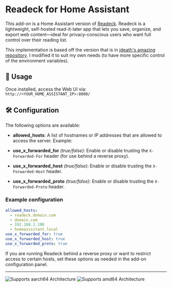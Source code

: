 # Readeck for Home Assistant

This add-on is a Home Assistant version of [Readeck](https://codeberg.org/readeck/readeck). Readeck is a lightweight, self-hosted read-it-later app that lets you save, organize, and export web content—ideal for privacy-conscious users who want full control over their reading list.

This implementation is based off the version that is in [jdeath's amazing repository](https://github.com/jdeath/homeassistant-addons/tree/main). I modified it to suit my own needs (to have more specific control of the environment variables).

## 🔗 Usage

Once installed, access the Web UI via:
`http://<YOUR_HOME_ASSISTANT_IP>:8000/`

## 🛠️ Configuration

The following options are available:

- **allowed_hosts**:
  A list of hostnames or IP addresses that are allowed to access the server. Example:

- **use_x_forwarded_for** _(true/false)_:
  Enable or disable trusting the `X-Forwarded-For` header (for use behind a reverse proxy).

- **use_x_forwarded_host** _(true/false)_:
  Enable or disable trusting the `X-Forwarded-Host` header.

- **use_x_forwarded_proto** _(true/false)_:
  Enable or disable trusting the `X-Forwarded-Proto` header.

### Example configuration

```yaml
allowed_hosts:
  - readeck.domain.com
  - domain.com
  - 192.168.1.100
  - homeassistant.local
use_x_forwarded_for: true
use_x_forwarded_host: true
use_x_forwarded_proto: true
```

If you are running Readeck behind a reverse proxy or want to restrict access to certain hosts, set these options as needed in the add-on configuration panel.

---

![Supports aarch64 Architecture][aarch64-shield]
![Supports amd64 Architecture][amd64-shield]

[aarch64-shield]: https://img.shields.io/badge/aarch64-yes-green.svg
[amd64-shield]: https://img.shields.io/badge/amd64-yes-green.svg
